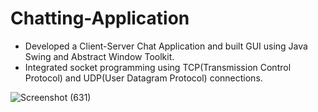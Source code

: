 # Chatting-Application

* Developed a Client-Server Chat Application and built GUI using Java Swing and Abstract Window Toolkit.
* Integrated socket programming using TCP(Transmission Control Protocol) and UDP(User Datagram Protocol) connections.

![Screenshot (631)](https://github.com/user-attachments/assets/ea3b50ac-2b25-4af1-8b75-7cdc2832fa1b)
